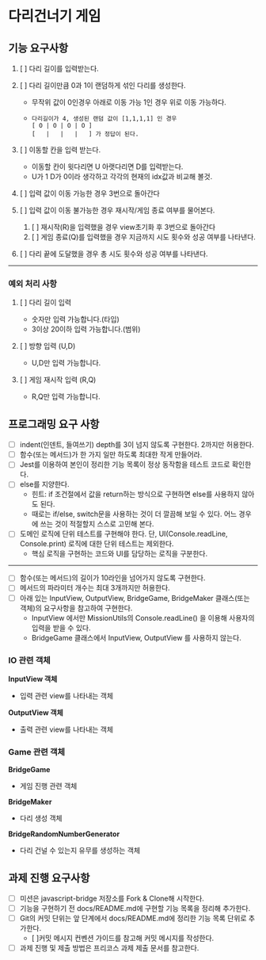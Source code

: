 # 다리건너기 게임

## 기능 요구사항

1.  [ ] 다리 길이를 입력받는다.
2.  [ ] 다리 길이만큼 0과 1이 랜덤하게 섞인 다리를 생성한다.

    - 무작위 값이 0인경우 아래로 이동 가능 1인 경우 위로 이동 가능하다.
    -     다리길이가 4, 생성된 랜덤 값이 [1,1,1,1] 인 경우
          [ O | O | O | O ]
          [   |   |   |   ] 가 정답이 된다.

3.  [ ] 이동할 칸을 입력 받는다.

    - 이동할 칸이 윗다리면 U 아랫다리면 D를 입력받는다.
    - U가 1 D가 0이라 생각하고 각각의 현재의 idx값과 비교해 볼것.

4.  [ ] 입력 값이 이동 가능한 경우 3번으로 돌아간다
5.  [ ] 입력 값이 이동 불가능한 경우 재시작/게임 종료 여부를 물어본다.
    1.  [ ] 재시작(R)을 입력했을 경우 view초기화 후 3번으로 돌아간다
    2.  [ ] 게임 종료(Q)를 입력했을 경우 지금까지 시도 횟수와 성공 여부를 나타낸다.
6.  [ ] 다리 끝에 도달했을 경우 총 시도 횟수와 성공 여부를 나타낸다.

---

### 예외 처리 사항

1. [ ] 다리 길이 입력

   - 숫자만 입력 가능합니다.(타입)
   - 3이상 20이하 입력 가능합니다.(범위)

2. [ ] 방향 입력 (U,D)

   - U,D만 입력 가능합니다.

3. [ ] 게임 재시작 입력 (R,Q)
   - R,Q만 입력 가능합니다.

## 프로그래밍 요구 사항

- [ ] indent(인덴트, 들여쓰기) depth를 3이 넘지 않도록 구현한다. 2까지만 허용한다.
- [ ] 함수(또는 메서드)가 한 가지 일만 하도록 최대한 작게 만들어라.
- [ ] Jest를 이용하여 본인이 정리한 기능 목록이 정상 동작함을 테스트 코드로 확인한다.
- [ ] else를 지양한다.
  - 힌트: if 조건절에서 값을 return하는 방식으로 구현하면 else를 사용하지 않아도 된다.
  - 때로는 if/else, switch문을 사용하는 것이 더 깔끔해 보일 수 있다. 어느 경우에 쓰는 것이 적절할지 스스로 고민해 본다.
- [ ] 도메인 로직에 단위 테스트를 구현해야 한다. 단, UI(Console.readLine, Console.print) 로직에 대한 단위 테스트는 제외한다.
  - 핵심 로직을 구현하는 코드와 UI를 담당하는 로직을 구분한다.

---

- [ ] 함수(또는 메서드)의 길이가 10라인을 넘어가지 않도록 구현한다.
- [ ] 메서드의 파라미터 개수는 최대 3개까지만 허용한다.
- [ ] 아래 있는 InputView, OutputView, BridgeGame, BridgeMaker 클래스(또는 객체)의 요구사항을 참고하여 구현한다.
  - InputView 에서만 MissionUtils의 Console.readLine() 을 이용해 사용자의 입력을 받을 수 있다.
  - BridgeGame 클래스에서 InputView, OutputView 를 사용하지 않는다.

### IO 관련 객체

**InputView 객체**

- 입력 관련 view를 나타내는 객체

**OutputView 객체**

- 출력 관련 view를 나타내는 객체

### Game 관련 객체

**BridgeGame**

- 게임 진행 관련 객체

**BridgeMaker**

- 다리 생성 객체

**BridgeRandomNumberGenerator**

- 다리 건널 수 있는지 유무를 생성하는 객체

## 과제 진행 요구사항

- [ ] 미션은 javascript-bridge 저장소를 Fork & Clone해 시작한다.
- [ ] 기능을 구현하기 전 docs/README.md에 구현할 기능 목록을 정리해 추가한다.
- [ ] Git의 커밋 단위는 앞 단계에서 docs/README.md에 정리한 기능 목록 단위로 추가한다.
  - [ ]커밋 메시지 컨벤션 가이드를 참고해 커밋 메시지를 작성한다.
- [ ] 과제 진행 및 제출 방법은 프리코스 과제 제출 문서를 참고한다.

